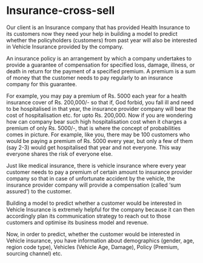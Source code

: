 # Insurance-cross-sell
Our client is an Insurance company that has provided Health Insurance to its customers now they need your help in building a model to predict whether the policyholders (customers) from past year will also be interested in Vehicle Insurance provided by the company.

An insurance policy is an arrangement by which a company undertakes to provide a guarantee of compensation for specified loss, damage, illness, or death in return for the payment of a specified premium. A premium is a sum of money that the customer needs to pay regularly to an insurance company for this guarantee.

For example, you may pay a premium of Rs. 5000 each year for a health insurance cover of Rs. 200,000/- so that if, God forbid, you fall ill and need to be hospitalised in that year, the insurance provider company will bear the cost of hospitalisation etc. for upto Rs. 200,000. Now if you are wondering how can company bear such high hospitalisation cost when it charges a premium of only Rs. 5000/-, that is where the concept of probabilities comes in picture. For example, like you, there may be 100 customers who would be paying a premium of Rs. 5000 every year, but only a few of them (say 2-3) would get hospitalised that year and not everyone. This way everyone shares the risk of everyone else.

Just like medical insurance, there is vehicle insurance where every year customer needs to pay a premium of certain amount to insurance provider company so that in case of unfortunate accident by the vehicle, the insurance provider company will provide a compensation (called ‘sum assured’) to the customer.

Building a model to predict whether a customer would be interested in Vehicle Insurance is extremely helpful for the company because it can then accordingly plan its communication strategy to reach out to those customers and optimise its business model and revenue.

Now, in order to predict, whether the customer would be interested in Vehicle insurance, you have information about demographics (gender, age, region code type), Vehicles (Vehicle Age, Damage), Policy (Premium, sourcing channel) etc.
